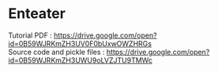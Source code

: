 # Enteater

Tutorial PDF : https://drive.google.com/open?id=0B59WJRKmZH3UV0F0bUxwOWZHRGs <br>
Source code and pickle files : https://drive.google.com/open?id=0B59WJRKmZH3UWU9oLVZJTU9TMWc

